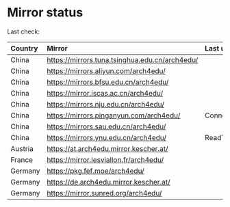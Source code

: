 <script src="./time.js"></script>
# Mirror status
Last check: <script type="text/javascript">localize(1675023529.2150738);</script>

|Country|Mirror|Last update|
|:------|:-----|:----------|
|China|https://mirrors.tuna.tsinghua.edu.cn/arch4edu/|<script type="text/javascript">localize(1674974015);</script>|
|China|https://mirrors.aliyun.com/arch4edu/|<script type="text/javascript">localize(1674931386);</script>|
|China|https://mirrors.bfsu.edu.cn/arch4edu/|<script type="text/javascript">localize(1674974015);</script>|
|China|https://mirror.iscas.ac.cn/arch4edu/|<script type="text/javascript">localize(1674974015);</script>|
|China|https://mirrors.nju.edu.cn/arch4edu/|<script type="text/javascript">localize(1674974015);</script>|
|China|https://mirrors.pinganyun.com/arch4edu/|ConnectionError|
|China|https://mirrors.sau.edu.cn/arch4edu/|<script type="text/javascript">localize(1673850842);</script>|
|China|https://mirrors.ynu.edu.cn/arch4edu/|ReadTimeout|
|Austria|https://at.arch4edu.mirror.kescher.at/|<script type="text/javascript">localize(1674974015);</script>|
|France|https://mirror.lesviallon.fr/arch4edu/|<script type="text/javascript">localize(1674153500);</script>|
|Germany|https://pkg.fef.moe/arch4edu/|<script type="text/javascript">localize(1674974015);</script>|
|Germany|https://de.arch4edu.mirror.kescher.at/|<script type="text/javascript">localize(1674974015);</script>|
|Germany|https://mirror.sunred.org/arch4edu/|<script type="text/javascript">localize(1674974015);</script>|

<script src="./tablefilter/tablefilter.js"></script>
<script src="./table.js"></script>